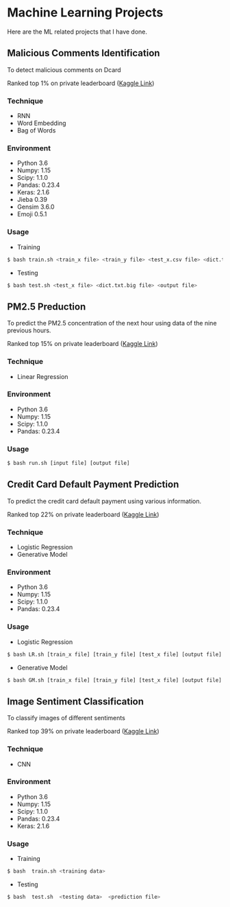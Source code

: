 # Machine Learning Projects
Here are the ML related projects that I have done.
## Malicious Comments Identification
To detect malicious comments on Dcard

Ranked top 1% on private leaderboard ([Kaggle Link](https://www.kaggle.com/t/6fb2e644f95f450c9419dd74701ec391))
### Technique
* RNN
* Word Embedding
* Bag of Words
### Environment
* Python 3.6
* Numpy: 1.15
* Scipy: 1.1.0
* Pandas: 0.23.4
* Keras: 2.1.6
* Jieba 0.39
* Gensim 3.6.0
* Emoji 0.5.1
### Usage
* Training 
```sh
$ bash train.sh <train_x file> <train_y file> <test_x.csv file> <dict.txt.big file>
```
* Testing
```sh
$ bash test.sh <test_x file> <dict.txt.big file> <output file>
```

## PM2.5 Preduction
To predict the PM2.5 concentration of the next hour using data of the nine previous hours. 

Ranked top 15% on private leaderboard ([Kaggle Link](https://www.kaggle.com/t/39e5638799ce440d89c19297afef9cf2))
### Technique
* Linear Regression
### Environment
* Python 3.6
* Numpy: 1.15
* Scipy: 1.1.0
* Pandas: 0.23.4
### Usage
```sh
$ bash run.sh [input file] [output file]
```
## Credit Card Default Payment Prediction
To predict the credit card default payment using various information. 

Ranked top 22% on private leaderboard ([Kaggle Link](https://www.kaggle.com/t/019e3be1832d48eaaa0fbe24430adb4b))
### Technique
* Logistic Regression
* Generative Model
### Environment
* Python 3.6
* Numpy: 1.15
* Scipy: 1.1.0
* Pandas: 0.23.4
### Usage
* Logistic Regression
```sh
$ bash LR.sh [train_x file] [train_y file] [test_x file] [output file]
```
* Generative Model
```sh
$ bash GM.sh [train_x file] [train_y file] [test_x file] [output file]
```

## Image Sentiment Classification
To classify images of different sentiments 

Ranked top 39% on private leaderboard ([Kaggle Link](https://www.kaggle.com/t/d7a2678990d546b3a4a54f8191321b42))
### Technique
* CNN
### Environment
* Python 3.6
* Numpy: 1.15
* Scipy: 1.1.0
* Pandas: 0.23.4
* Keras: 2.1.6
### Usage
* Training 
```sh
$ bash  train.sh <training data>
```
* Testing
```sh
$ bash  test.sh  <testing data>  <prediction file>
```
